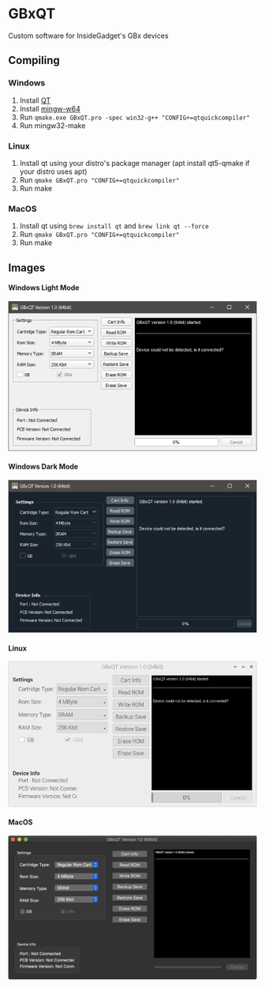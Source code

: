 
# GBxQT
 Custom software for InsideGadget's GBx devices
 
## Compiling

### Windows
1. Install [QT](https://www.qt.io/download-open-source)
2. Install [mingw-w64](http://mingw-w64.org/)
3. Run `qmake.exe GBxQT.pro -spec win32-g++ "CONFIG+=qtquickcompiler"`
4. Run mingw32-make

### Linux
1. Install qt using your distro's package manager (apt install qt5-qmake if your distro uses apt)
2. Run `qmake GBxQT.pro "CONFIG+=qtquickcompiler"`
3. Run make

### MacOS
1. Install qt using `brew install qt` and `brew link qt --force`
2. Run `qmake GBxQT.pro "CONFIG+=qtquickcompiler"`
3. Run make

## Images

#### Windows Light Mode
![](GBxQT-Windows-Light.png)

#### Windows Dark Mode
![](GBxQT-Windows-Dark.png)

#### Linux
![](GBxQT-Linux.png)

#### MacOS
![](GBxQT-MacOS.png)
